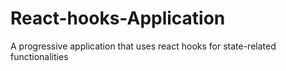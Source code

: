 # React-hooks-Application
A progressive application that uses react hooks for state-related functionalities 
